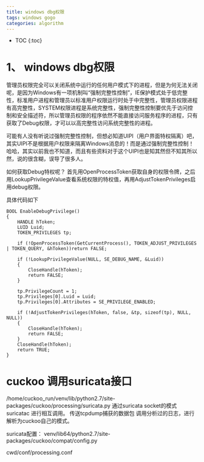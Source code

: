 ```yaml
---
title: windows dbg权限
tags: windows gogo
categories: algorithm
---
```


* TOC
{:toc}

# 1、 windows dbg权限
管理员权限完全可以关闭系统中运行的任何用户模式下的进程，但是为何无法关闭呢，是因为Windows有一项机制叫“强制完整性控制”，IE保护模式处于低完整性，标准用户进程和管理员以标准用户权限运行时处于中完整性，管理员权限进程有高完整性，SYSTEM权限进程是系统完整性，强制完整性控制要优先于访问控制和安全描述符，所以管理员权限的程序依然不能直接访问服务程序的进程，只有获取了Debug权限，才可以以高完整性访问系统完整性的进程。

可能有人没有听说过强制完整性控制，但想必知道UIPI（用户界面特权隔离）吧，其实UIPI不是根据用户权限来隔离Windows消息的！而是通过强制完整性控制！哈哈，其实以前我也不知道，而且有些资料对于这个UIPI也是知其然但不知其所以然，说的很含糊，误导了很多人。

如何获取Debug特权呢？
首先用OpenProcessToken获取自身的权限令牌，之后用LookupPrivilegeValue查看系统权限的特权值，再用AdjustTokenPrivileges启用debug权限。

具体代码如下

	BOOL EnableDebugPrivilege()
	{
		HANDLE hToken;
		LUID Luid;
		TOKEN_PRIVILEGES tp;
	 
		if (!OpenProcessToken(GetCurrentProcess(), TOKEN_ADJUST_PRIVILEGES | TOKEN_QUERY, &hToken))return FALSE;
	 
		if (!LookupPrivilegeValue(NULL, SE_DEBUG_NAME, &Luid))
		{
			CloseHandle(hToken);
			return FALSE;
		}
	 
		tp.PrivilegeCount = 1;
		tp.Privileges[0].Luid = Luid;
		tp.Privileges[0].Attributes = SE_PRIVILEGE_ENABLED;
	 
		if (!AdjustTokenPrivileges(hToken, false, &tp, sizeof(tp), NULL, NULL))
		{
			CloseHandle(hToken);
			return FALSE;
		}
		CloseHandle(hToken);
		return TRUE;
	}

# cuckoo 调用suricata接口
/home/cuckoo_run/venv/lib/python2.7/site-packages/cuckoo/processing/suricata.py
通过suricata socket的模式 suricatac 进行相互调用。 传送tcpdump捕获的数据包
调用分析过的日志，进行解析为cuckoo自己的模式。 

suricata配置： venv/lib64/python2.7/site-packages/cuckoo/compat/config.py

cwd/conf/processing.conf
